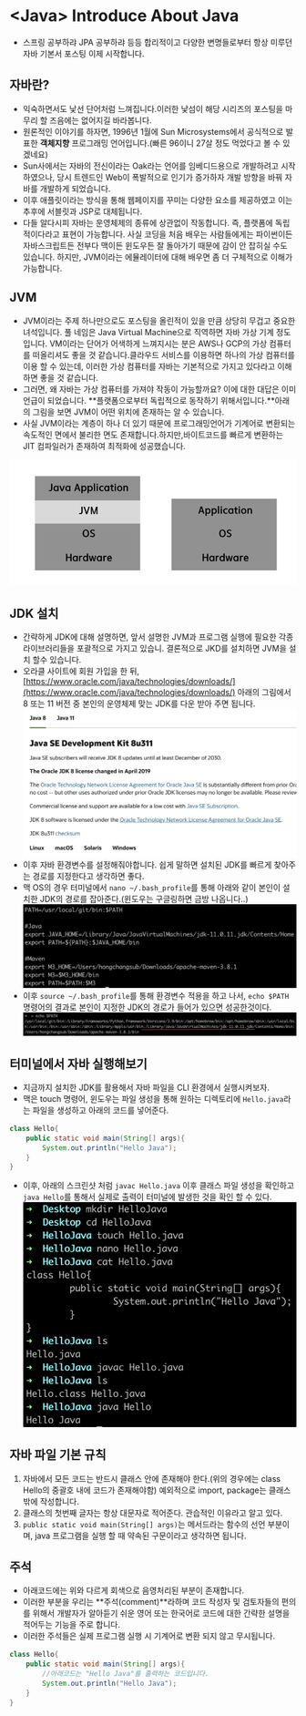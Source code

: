 # \<Java\> Introduce About Java
- 스프링 공부하랴 JPA 공부하랴 등등 합리적이고 다양한 변명들로부터 항상 미루던 자바 기본서 포스팅 이제 시작합니다.

## 자바란?
- 익숙하면서도 낯선 단어처럼 느껴집니다.이러한 낯섬이 해당 시리즈의 포스팅을 마무리 할 즈음에는 없어지길 바라봅니다.
- 원론적인 이야기를 하자면, 1996년 1월에 Sun Microsystems에서 공식적으로 발표한 **객체지향** 프로그래밍 언어입니다.(빠른 96이니 27살 정도 먹었다고 볼 수 있겠네요)
- Sun사에서는 자바의 전신이라는 Oak라는 언어를 임베디드용으로 개발하려고 시작하였으나, 당시 트렌드인 Web이 폭발적으로 인기가 증가하자 개발 방향을 바꿔 자바를 개발하게 되었습니다.
- 이후 애플릿이라는 방식을 통해 웹페이지를 꾸미는 다양한 요소를 제공하였고 이는 추후에 서블릿과 JSP로 대체됩니다.
- 다들 알다시피 자바는 운영체제의 종류에 상관없이 작동합니다. 즉, 플랫폼에 독립적이다라고 표현이 가능합니다. 사실 코딩을 처음 배우는 사람들에게는 파이썬이든 자바스크립트든 전부다 맥이든 윈도우든 잘 돌아가기 때문에 감이 안 잡히실 수도 있습니다. 하지만, JVM이라는 에뮬레이터에 대해 배우면 좀 더 구체적으로 이해가 가능합니다.

## JVM
- JVM이라는 주제 하나만으로도 포스팅을 올린적이 있을 만큼 상당히 무겁고 중요한 녀석입니다. 풀 네임은 Java Virtual Machine으로 직역하면 자바 가상 기계 정도입니다. VM이라는 단어가 어색하게 느껴지시는 분은 AWS나 GCP의 가상 컴퓨터를 떠올리셔도 좋을 것 같습니다.클라우드 서비스를 이용하면 하나의 가상 컴퓨터를 이용 할 수 있는데, 이러한 가상 컴퓨터를 자바는 기본적으로 가지고 있다라고 이해하면 좋을 것 같습니다.
- 그러면, 왜 자바는 가상 컴퓨터를 가져야 작동이 가능할까요? 이에 대한 대답은 이미 언급이 되었습니다. **플랫폼으로부터 독립적으로 동작하기 위해서입니다.**아래의 그림을 보면 JVM이 어떤 위치에 존재하는 알 수 있습니다.
- 사실 JVM이라는 계층이 하나 더 있기 때문에 프로그래밍언어가 기계어로 변환되는 속도적인 면에서 불리한 면도 존재합니다.하지만,바이트코드를 빠르게 변환하는 JIT 컴파일러가 존재하여 최적화에 성공했습니다.
	 
![](Screen%20Shot%202022-01-05%20at%2012.02.37%20AM.png)

## JDK 설치
- 간략하게 JDK에 대해 설명하면, 앞서 설명한 JVM과 프로그램 실행에 필요한 각종 라이브러리들을 포괄적으로 가지고 있습니. 결론적으로 JKD를 설치하면 JVM을 설치 할수 있습니다.
- 오라클 사이트에 회원 가입을 한 뒤,  [https://www.oracle.com/java/technologies/downloads/](https://www.oracle.com/java/technologies/downloads/) 아래의 그림에서 8 또는 11 버전 중 본인의 운영체제 맞는 JDK를 다운 받아 주면 됩니다.
![](Screen%20Shot%202022-01-05%20at%209.24.56%20AM.png)
- 이후 자바 환경변수를 설정해줘야합니다. 쉽게 말하면 설치된 JDK를 빠르게 찾아주는 경로를 지정한다고 생각하면 좋다.
- 맥 OS의 경우 터미널에서 `nano ~/.bash_profile`를 통해 아래와 같이 본인이 설치한 JDK의 경로를 잡아준다.(윈도우는 구글링하면 금방 나옵니다..)
![](Screen%20Shot%202022-01-05%20at%209.30.58%20AM.png)
- 이후 `source ~/.bash_profile`를 통해 환경변수 적용을 하고 나서, `echo $PATH` 명령어의 결과로 본인이 지정한 JDK의 경로가 들어가 있으면 성공한것이다.
![](Screen%20Shot%202022-01-05%20at%209.32.53%20AM.png)

## 터미널에서 자바 실행해보기
- 지금까지 설치한 JDK를 활용해서 자바 파일을 CLI 환경에서 실행시켜보자.
- 맥은 touch 명령어, 윈도우는 파일 생성을 통해 원하는 디렉토리에 `Hello.java`라는 파일을 생성하고 아래의 코드를 넣어준다.
```java
class Hello{
	public static void main(String[] args){
		System.out.println("Hello Java");
	}
}
```
- 이후, 아래의 스크린샷 처럼 `javac Hello.java` 이후 클래스 파일 생성을 확인하고 `java Hello`를 통해서 실제로 출력이 터미널에 발생한 것을 확인 할 수 있다.
![](Screen%20Shot%202022-01-05%20at%2010.22.19%20AM.png)

## 자바 파일 기본 규칙
1. 자바에서 모든 코드는 반드시 클래스 안에 존재해야 한다.(위의 경우에는 class Hello의 중괄호 내에 코드가 존재해야함) 예외적으로 import, package는 클래스 밖에 작성합니다.
2. 클래스의 첫번째 글자는 항상 대문자로 적어준다. 관습적인 이유라고 알고 있다.
3. `public static void main(String[] args)`는 메서드라는 함수의 선언 부분이며, java 프로그램을 실행 할 때 약속된 구문이라고 생각하면 됩니다.

## 주석
- 아래코드에는 위와 다르게 회색으로 음영처리된 부분이 존재합니다.
- 이러한 부분을 우리는 **주석(comment)**라하며 코드 작성자 및 검토자들의 편의를 위해서 개발자가 알아듣기 쉬운 영어 또는 한국어로 코드에 대한 간략한 설명을 적어두는 기능을 주로 합니다.
- 이러한 주석들은 실제 프로그램 실행 시 기계어로 변환 되지 않고 무시됩니다.
```java
class Hello{
	public static void main(String[] args){
		//아래코드는 "Hello Java"를 출력하는 코드입니다.
		System.out.println("Hello Java");
	}
}
```

